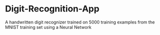 # Digit-Recognition-App
A handwritten digit recognizer trained on 5000 training examples from the MNIST training set using a Neural Network




